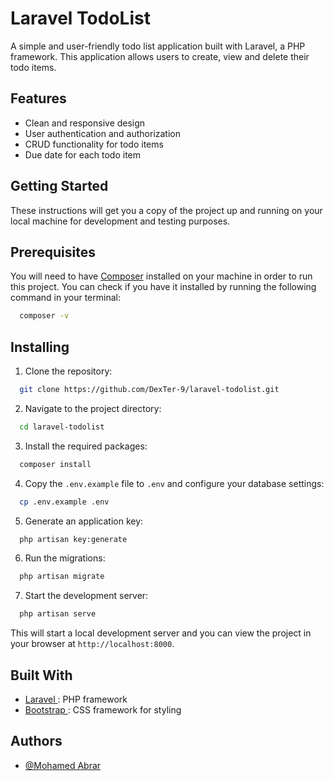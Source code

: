 
# Laravel TodoList

A simple and user-friendly todo list application built with Laravel, a PHP framework. This application allows users to create, view and delete their todo items.



## Features


- Clean and responsive design
- User authentication and authorization
- CRUD functionality for todo items
- Due date for each todo item

## Getting Started

These instructions will get you a copy of the project up and running on your local machine for development and testing purposes.

## Prerequisites

You will need to have [Composer](https://getcomposer.org/) installed on your machine in order to run this project. You can check if you have it installed by running the following command in your terminal:

```bash
  composer -v

```

## Installing

1. Clone the repository:
```bash
  git clone https://github.com/DexTer-9/laravel-todolist.git
```

2. Navigate to the project directory:
```bash
  cd laravel-todolist

```

3. Install the required packages:
```bash
  composer install

```

4. Copy the `.env.example` file to `.env` and configure your database settings:
```bash
  cp .env.example .env

```

5. Generate an application key:
```bash
  php artisan key:generate

```

6. Run the migrations:
```bash
  php artisan migrate
```

7. Start the development server:
```bash
  php artisan serve
```
This will start a local development server and you can view the project in your browser at `http://localhost:8000`.


## Built With


- [Laravel ](https://laravel.com/) : PHP framework
- [Bootstrap ](https://getbootstrap.com/) :  CSS framework for styling

## Authors

- [@Mohamed Abrar](https://www.github.com/DexTer-9)



